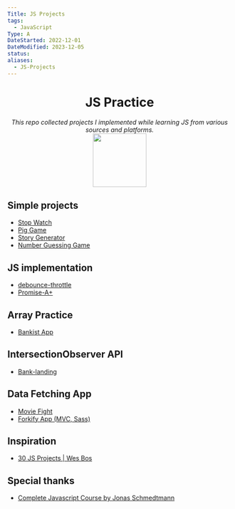```yaml
---
Title: JS Projects
tags:
  - JavaScript
Type: A
DateStarted: 2022-12-01
DateModified: 2023-12-05
status:
aliases:
  - JS-Projects
---
```


<h1 align="center">JS Practice</h1>
<p align="center">
  <i>This repo collected projects I implemented while learning JS from various sources and platforms.</i>
   <br/>
  <img width="120" src="https://cdn.jsdelivr.net/gh/jenniferwonder/bimg/projects/202404081523310.png" />
  <br/>
</p>

## Simple projects

- [Stop Watch](https://github.com/Jenniferwonder/js-practice/tree/main/stop-watch/)
- [Pig Game](https://github.com/Jenniferwonder/js-practice/tree/main/pig-game)
- [Story Generator](./silly-story-generator)
- [Number Guessing Game](./number-guessing-game/)

## JS implementation

- [debounce-throttle](./data-fetch/debounce-throttle/)
- [Promise-A+](./data-fetch/PromiseA+/)

## Array Practice

- [Bankist App](./bankist)

## IntersectionObserver API

- [Bank-landing](./bank-landing/)

## Data Fetching App

- [Movie Fight](./movie-fight)
- [Forkify App (MVC, Sass)](./forkify-app)

## Inspiration

- [30 JS Projects | Wes Bos](https://courses.wesbos.com/account)

## Special thanks

- [Complete Javascript Course by Jonas Schmedtmann](https://github.com/jonasschmedtmann/complete-javascript-course)
